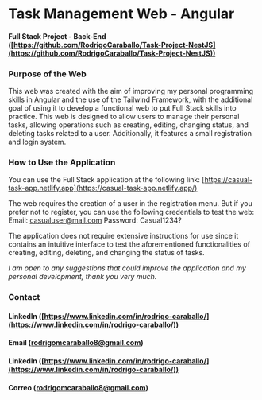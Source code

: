 # Task Management Web - Angular

#### Full Stack Project - Back-End ([https://github.com/RodrigoCaraballo/Task-Project-NestJS](https://github.com/RodrigoCaraballo/Task-Project-NestJS))

### Purpose of the Web

This web was created with the aim of improving my personal programming skills in Angular and the use of the Tailwind Framework, with the additional goal of using it to develop a functional web to put Full Stack skills into practice. This web is designed to allow users to manage their personal tasks, allowing operations such as creating, editing, changing status, and deleting tasks related to a user. Additionally, it features a small registration and login system.

### How to Use the Application

You can use the Full Stack application at the following link: [https://casual-task-app.netlify.app](https://casual-task-app.netlify.app/)

The web requires the creation of a user in the registration menu. But if you prefer not to register, you can use the following credentials to test the web: Email: [casualuser@mail.com](mailto:casualuser@mail.com) Password: Casual1234?

The application does not require extensive instructions for use since it contains an intuitive interface to test the aforementioned functionalities of creating, editing, deleting, and changing the status of tasks.

_I am open to any suggestions that could improve the application and my personal development, thank you very much._

### Contact

#### LinkedIn ([https://www.linkedin.com/in/rodrigo-caraballo/](https://www.linkedin.com/in/rodrigo-caraballo/))

#### Email ([rodrigomcaraballo8@gmail.com](mailto:rodrigomcaraballo8@gmail.com))

#### [](https://github.com/RodrigoCaraballo/Task-Project-NestJS#linkedin-httpswwwlinkedincominrodrigo-caraballo)[](https://github.com/RodrigoCaraballo#linkedin-httpswwwlinkedincominrodrigo-caraballo-1)LinkedIn ([https://www.linkedin.com/in/rodrigo-caraballo/](https://www.linkedin.com/in/rodrigo-caraballo/))

#### [](https://github.com/RodrigoCaraballo/Task-Project-NestJS#correo-rodrigomcaraballo8gmailcom)[](https://github.com/RodrigoCaraballo#correo-rodrigomcaraballo8gmailcom)Correo ([rodrigomcaraballo8@gmail.com](mailto:rodrigomcaraballo8@gmail.com))
